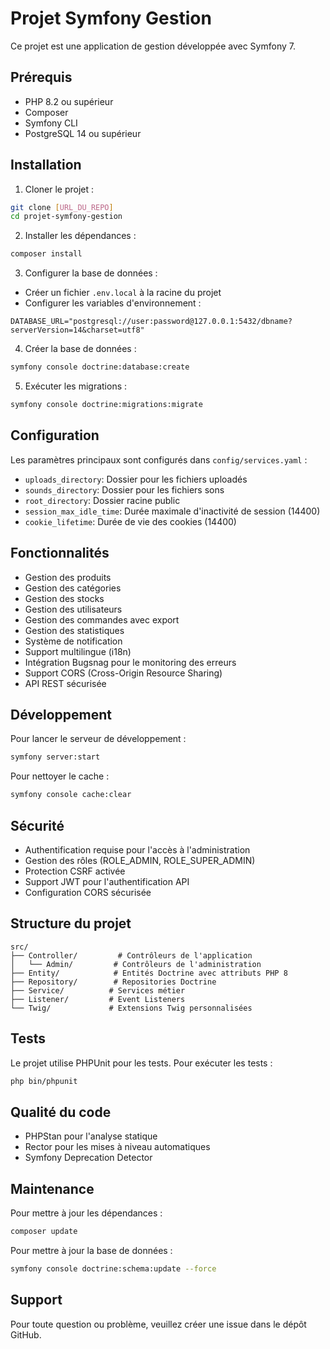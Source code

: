 # Projet Symfony Gestion

Ce projet est une application de gestion développée avec Symfony 7.

## Prérequis

- PHP 8.2 ou supérieur
- Composer
- Symfony CLI
- PostgreSQL 14 ou supérieur

## Installation

1. Cloner le projet :
```bash
git clone [URL_DU_REPO]
cd projet-symfony-gestion
```

2. Installer les dépendances :
```bash
composer install
```

3. Configurer la base de données :
- Créer un fichier `.env.local` à la racine du projet
- Configurer les variables d'environnement :
```env
DATABASE_URL="postgresql://user:password@127.0.0.1:5432/dbname?serverVersion=14&charset=utf8"
```

4. Créer la base de données :
```bash
symfony console doctrine:database:create
```

5. Exécuter les migrations :
```bash
symfony console doctrine:migrations:migrate
```

## Configuration

Les paramètres principaux sont configurés dans `config/services.yaml` :
- `uploads_directory`: Dossier pour les fichiers uploadés
- `sounds_directory`: Dossier pour les fichiers sons
- `root_directory`: Dossier racine public
- `session_max_idle_time`: Durée maximale d'inactivité de session (14400)
- `cookie_lifetime`: Durée de vie des cookies (14400)

## Fonctionnalités

- Gestion des produits
- Gestion des catégories
- Gestion des stocks
- Gestion des utilisateurs
- Gestion des commandes avec export
- Gestion des statistiques
- Système de notification
- Support multilingue (i18n)
- Intégration Bugsnag pour le monitoring des erreurs
- Support CORS (Cross-Origin Resource Sharing)
- API REST sécurisée

## Développement

Pour lancer le serveur de développement :
```bash
symfony server:start
```

Pour nettoyer le cache :
```bash
symfony console cache:clear
```

## Sécurité

- Authentification requise pour l'accès à l'administration
- Gestion des rôles (ROLE_ADMIN, ROLE_SUPER_ADMIN)
- Protection CSRF activée
- Support JWT pour l'authentification API
- Configuration CORS sécurisée

## Structure du projet

```
src/
├── Controller/         # Contrôleurs de l'application
│   └── Admin/         # Contrôleurs de l'administration
├── Entity/            # Entités Doctrine avec attributs PHP 8
├── Repository/        # Repositories Doctrine
├── Service/          # Services métier
├── Listener/         # Event Listeners
└── Twig/             # Extensions Twig personnalisées
```

## Tests

Le projet utilise PHPUnit pour les tests. Pour exécuter les tests :
```bash
php bin/phpunit
```

## Qualité du code

- PHPStan pour l'analyse statique
- Rector pour les mises à niveau automatiques
- Symfony Deprecation Detector

## Maintenance

Pour mettre à jour les dépendances :
```bash
composer update
```

Pour mettre à jour la base de données :
```bash
symfony console doctrine:schema:update --force
```

## Support

Pour toute question ou problème, veuillez créer une issue dans le dépôt GitHub.
